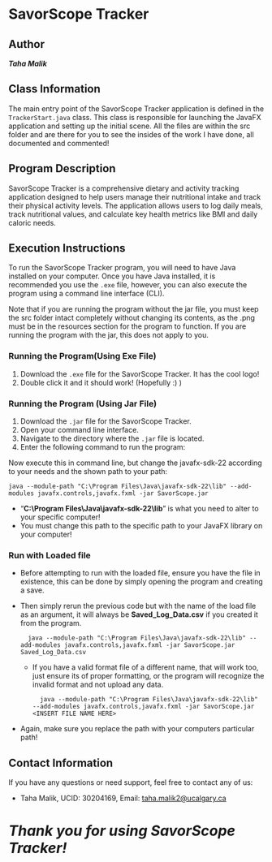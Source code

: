 # SavorScope Tracker  
## Author  
***Taha Malik*** 


## Class Information 
The main entry point of the SavorScope Tracker application is defined in the `TrackerStart.java` class. This class is responsible for launching the JavaFX application and setting up the initial scene. 
All the files are within the src folder and are there for you to see the insides of the work I have done, all documented and commented!

## Program Description 
SavorScope Tracker is a comprehensive dietary and activity tracking application designed to help users manage their nutritional intake and track their physical activity levels. The application allows users to log daily meals, track nutritional values, and calculate key health metrics like BMI and daily caloric needs. 

## Execution Instructions 
To run the SavorScope Tracker program, you will need to have Java installed on your computer. Once you have Java installed, it is recommended you use the `.exe` file, however, you can also execute the program using a command line interface (CLI).

Note that if you are running the program without the jar file, you must keep the src folder intact completely without changing its contents, as the .png must be in the resources section for the program to function. If you are running the program with the jar, this does not apply to you.

### Running the Program(Using Exe File)
1. Download the `.exe` file for the SavorScope Tracker. It has the cool logo!
2. Double click it and it should work! (Hopefully :) )

### Running the Program  (Using Jar File)

1. Download the `.jar` file for the SavorScope Tracker. 
2. Open your command line interface. 
3. Navigate to the directory where the `.jar` file is located. 
4. Enter the following command to run the program:

Now execute this in command line, but change the javafx-sdk-22 according to your needs and the shown path to your path:

	java --module-path "C:\Program Files\Java\javafx-sdk-22\lib" --add-modules javafx.controls,javafx.fxml -jar SavorScope.jar

-   “**C:\Program Files\Java\javafx-sdk-22\lib**” is what you need to alter to your specific computer!
- You must change this path to the specific path to your JavaFX library on your computer!

### Run with Loaded file

- Before attempting to run with the loaded file, ensure you have the file in existence, this can be done by simply opening the program and creating a save.
- Then simply rerun the previous code but with the name of the load file as an argument, it will always be **Saved_Log_Data.csv** if you created it from the program. 
	
		java --module-path "C:\Program Files\Java\javafx-sdk-22\lib" --add-modules javafx.controls,javafx.fxml -jar SavorScope.jar Saved_Log_Data.csv
		
	- If you have a valid format file of a different name, that will work too, just ensure its of proper formatting, or the program will recognize the invalid format and not upload any data.
	
			java --module-path "C:\Program Files\Java\javafx-sdk-22\lib" --add-modules javafx.controls,javafx.fxml -jar SavorScope.jar <INSERT FILE NAME HERE>
		
- Again, make sure you replace the path with your computers particular path!

## Contact Information 
If you have any questions or need support, feel free  to contact any  of us: 
- Taha Malik, UCID: 30204169, Email: taha.malik2@ucalgary.ca 

# *Thank you for using SavorScope Tracker!*

	


